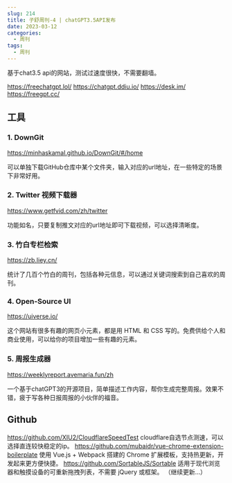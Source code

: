 ```yaml
---
slug: 214
title: 子舒周刊-4 | chatGPT3.5API发布
date: 2023-03-12
categories:
  - 周刊
tags:
  - 周刊
---
```


基于chat3.5 api的网站，测试过速度很快，不需要翻墙。

https://freechatgpt.lol/
https://chatgpt.ddiu.io/
https://desk.im/
https://freegpt.cc/

## 工具
### 1. DownGit

https://minhaskamal.github.io/DownGit/#/home

可以单独下载GitHub仓库中某个文件夹，输入对应的url地址，在一些特定的场景下非常好用。



### 2. Twitter 视频下载器

https://www.getfvid.com/zh/twitter

功能如名，只要复制推文对应的url地址即可下载视频，可以选择清晰度。



### 3. 竹白专栏检索
https://zb.liey.cn/

统计了几百个竹白的周刊，包括各种元信息，可以通过关键词搜索到自己喜欢的周刊。



### 4. Open-Source UI
https://uiverse.io/

这个网站有很多有趣的网页小元素，都是用 HTML 和 CSS 写的。免费供给个人和商业使用，可以给你的项目增加一些有趣的元素。



### 5. 周报生成器
https://weeklyreport.avemaria.fun/zh

一个基于chatGPT3的开源项目，简单描述工作内容，帮你生成完整周报。效果不错，疲于写各种日报周报的小伙伴的福音。



## Github

https://github.com/XIU2/CloudflareSpeedTest cloudflare自选节点测速，可以选择直连较快稳定的ip。
https://github.com/mubaidr/vue-chrome-extension-boilerplate 使用 Vue.js + Webpack 搭建的 Chrome 扩展模板，支持热更新，开发起来更方便快捷。
https://github.com/SortableJS/Sortable 适用于现代浏览器和触摸设备的可重新拖拽列表，不需要 jQuery 或框架。 （继续更新…）